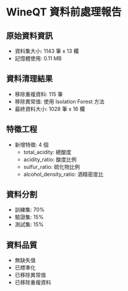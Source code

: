 
# WineQT 資料前處理報告

## 原始資料資訊
- 資料集大小: 1143 筆 x 13 欄
- 記憶體使用: 0.11 MB

## 資料清理結果
- 移除重複資料: 115 筆
- 移除異常值: 使用 Isolation Forest 方法
- 最終資料大小: 1028 筆 x 16 欄

## 特徵工程
- 新增特徵: 4 個
  - total_acidity: 總酸度
  - acidity_ratio: 酸度比例  
  - sulfur_ratio: 硫化物比例
  - alcohol_density_ratio: 酒精密度比

## 資料分割
- 訓練集: 70%
- 驗證集: 15%  
- 測試集: 15%

## 資料品質
- 無缺失值
- 已標準化
- 已移除異常值
- 已移除重複資料
        